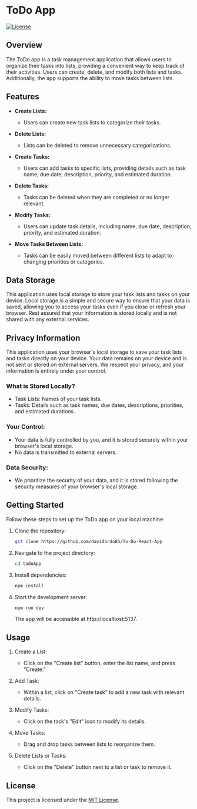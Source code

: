 # ToDo App

[![License](https://img.shields.io/badge/license-MIT-blue.svg)](https://opensource.org/licenses/MIT)

## Overview

The ToDo app is a task management application that allows users to organize their tasks into lists, providing a convenient way to keep track of their activities. Users can create, delete, and modify both lists and tasks. Additionally, the app supports the ability to move tasks between lists.

## Features

- **Create Lists:**

  - Users can create new task lists to categorize their tasks.

- **Delete Lists:**

  - Lists can be deleted to remove unnecessary categorizations.

- **Create Tasks:**

  - Users can add tasks to specific lists, providing details such as task name, due date, description, priority, and estimated duration.

- **Delete Tasks:**

  - Tasks can be deleted when they are completed or no longer relevant.

- **Modify Tasks:**

  - Users can update task details, including name, due date, description, priority, and estimated duration.

- **Move Tasks Between Lists:**
  - Tasks can be easily moved between different lists to adapt to changing priorities or categories.

## Data Storage

This application uses local storage to store your task lists and tasks on your device. Local storage is a simple and secure way to ensure that your data is saved, allowing you to access your tasks even if you close or refresh your browser. Rest assured that your information is stored locally and is not shared with any external services.

## Privacy Information

This application uses your browser's local storage to save your task lists and tasks directly on your device. Your data remains on your device and is not sent or stored on external servers. We respect your privacy, and your information is entirely under your control.

### What is Stored Locally?

- Task Lists: Names of your task lists.
- Tasks: Details such as task names, due dates, descriptions, priorities, and estimated durations.

### Your Control:

- Your data is fully controlled by you, and it is stored securely within your browser's local storage.
- No data is transmitted to external servers.

### Data Security:

- We prioritize the security of your data, and it is stored following the security measures of your browser's local storage.

## Getting Started

Follow these steps to set up the ToDo app on your local machine:

1. Clone the repository:

   ```bash
   git clone https://github.com/davidordo85/To-Do-React-App
   ```

2. Navigate to the project directory:

   ```bash
   cd todoApp
   ```

3. Install dependencies:

   ```bash
   npm install
   ```

4. Start the development server:

   ```bash
   npm run dev
   ```

   The app will be accessible at http://localhost:5137.

## Usage

1. Create a List:

   - Click on the "Create list" button, enter the list name, and press "Create."

2. Add Task:

   - Within a list, click on "Create task" to add a new task with relevant details.

3. Modify Tasks:

   - Click on the task's "Edit" icon to modify its details.

4. Move Tasks:

   - Drag and drop tasks between lists to reorganize them.

5. Delete Lists or Tasks:
   - Click on the "Delete" button next to a list or task to remove it.

## License

This project is licensed under the [MIT License](LICENSE.txt).
